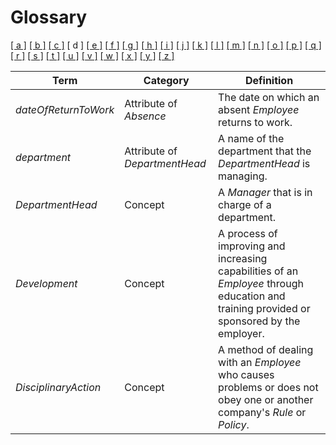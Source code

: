 # Glossary

[[ a ]](../glossary.md) [[ b ]](b.md) [[ c ]](c.md) \[ d \] [[ e ]](e.md) [[ f ]](f.md) [[ g ]](g.md) [[ h ]](h.md) [[ i ]](i.md) [[ j ]](j.md) [[ k ]](k.md) [[ l ]](l.md) [[ m ]](m.md) [[ n ]](n.md) [[ o ]](o.md) [[ p ]](p.md) [[ q ]](q.md) [[ r ]](r.md) [[ s ]](s.md) [[ t ]](t.md) [[ u ]](u.md) [[ v ]](v.md) [[ w ]](w.md) [[ x ]](x.md) [[ y ]](y.md) [[ z ]](z.md)

| Term                 | Category                      | Definition                                                                                                                                |
| -------------------- | ----------------------------- | ----------------------------------------------------------------------------------------------------------------------------------------- |
| _dateOfReturnToWork_ | Attribute of _Absence_        | The date on which an absent _Employee_ returns to work.                                                                                   |
| _department_         | Attribute of _DepartmentHead_ | A name of the department that the _DepartmentHead_ is managing.                                                                           |
| _DepartmentHead_     | Concept                       | A _Manager_ that is in charge of a department.                                                                                            |
| _Development_        | Concept                       | A process of improving and increasing capabilities of an _Employee_ through education and training provided or sponsored by the employer. |
| _DisciplinaryAction_ | Concept                       | A method of dealing with an _Employee_ who causes problems or does not obey one or another company's _Rule_ or _Policy_.                  |
